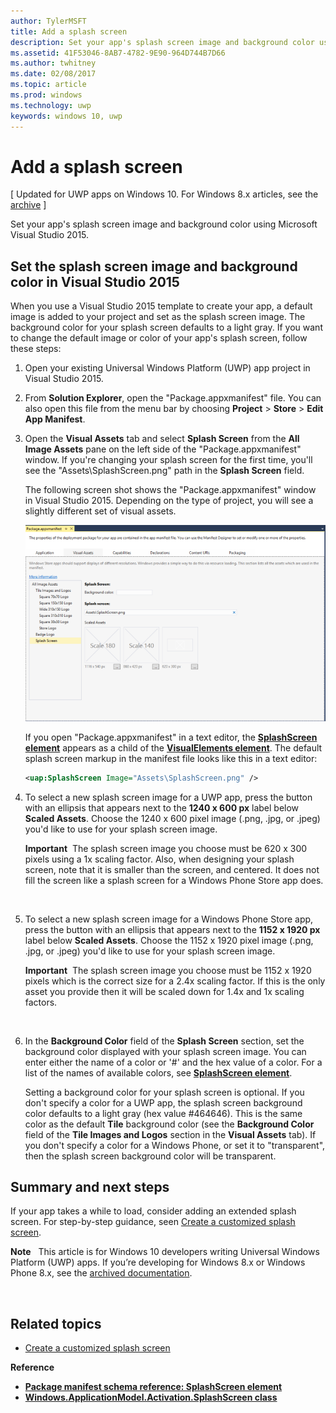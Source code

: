 ```yaml
---
author: TylerMSFT
title: Add a splash screen
description: Set your app's splash screen image and background color using Microsoft Visual Studio 2015.
ms.assetid: 41F53046-8AB7-4782-9E90-964D744B7D66
ms.author: twhitney
ms.date: 02/08/2017
ms.topic: article
ms.prod: windows
ms.technology: uwp
keywords: windows 10, uwp
---
```


# Add a splash screen


\[ Updated for UWP apps on Windows 10. For Windows 8.x articles, see the [archive](http://go.microsoft.com/fwlink/p/?linkid=619132) \]


Set your app's splash screen image and background color using Microsoft Visual Studio 2015.

## Set the splash screen image and background color in Visual Studio 2015


When you use a Visual Studio 2015 template to create your app, a default image is added to your project and set as the splash screen image. The background color for your splash screen defaults to a light gray. If you want to change the default image or color of your app's splash screen, follow these steps:

1.  Open your existing Universal Windows Platform (UWP) app project in Visual Studio 2015.
2.  From **Solution Explorer**, open the "Package.appxmanifest" file. You can also open this file from the menu bar by choosing **Project** &gt; **Store** &gt; **Edit App Manifest**.
3.  Open the **Visual Assets** tab and select **Splash Screen** from the **All Image Assets** pane on the left side of the "Package.appxmanifest" window. If you're changing your splash screen for the first time, you'll see the "Assets\\SplashScreen.png" path in the **Splash Screen** field.

    The following screen shot shows the "Package.appxmanifest" window in Visual Studio 2015. Depending on the type of project, you will see a slightly different set of visual assets.

    ![a screen shot of the "package.appxmanifest" window in visual studio 2013](images/appmanifest.png)

    If you open "Package.appxmanifest" in a text editor, the [**SplashScreen element**](https://msdn.microsoft.com/library/windows/apps/br211467) appears as a child of the [**VisualElements element**](https://msdn.microsoft.com/library/windows/apps/br211471). The default splash screen markup in the manifest file looks like this in a text editor:

    ```xml
    <uap:SplashScreen Image="Assets\SplashScreen.png" />
    ```

4.  To select a new splash screen image for a UWP app, press the button with an ellipsis that appears next to the **1240 x 600 px** label below **Scaled Assets**. Choose the 1240 x 600 pixel image (.png, .jpg, or .jpeg) you'd like to use for your splash screen image.

    **Important**  The splash screen image you choose must be 620 x 300 pixels using a 1x scaling factor. Also, when designing your splash screen, note that it is smaller than the screen, and centered. It does not fill the screen like a splash screen for a Windows Phone Store app does.

     

5.  To select a new splash screen image for a Windows Phone Store app, press the button with an ellipsis that appears next to the **1152 x 1920 px** label below **Scaled Assets**. Choose the 1152 x 1920 pixel image (.png, .jpg, or .jpeg) you'd like to use for your splash screen image.

    **Important**  The splash screen image you choose must be 1152 x 1920 pixels which is the correct size for a 2.4x scaling factor. If this is the only asset you provide then it will be scaled down for 1.4x and 1x scaling factors.

     

6.  In the **Background Color** field of the **Splash Screen** section, set the background color displayed with your splash screen image. You can enter either the name of a color or '\#' and the hex value of a color. For a list of the names of available colors, see [**SplashScreen element**](https://msdn.microsoft.com/library/windows/apps/br211467).

    Setting a background color for your splash screen is optional. If you don't specify a color for a UWP app, the splash screen background color defaults to a light gray (hex value \#464646). This is the same color as the default **Tile** background color (see the **Background Color** field of the **Tile Images and Logos** section in the **Visual Assets** tab). If you don't specify a color for a Windows Phone, or set it to "transparent", then the splash screen background color will be transparent.

## Summary and next steps


If your app takes a while to load, consider adding an extended splash screen. For step-by-step guidance, seen [Create a customized splash screen](create-a-customized-splash-screen.md).

**Note**  
This article is for Windows 10 developers writing Universal Windows Platform (UWP) apps. If you’re developing for Windows 8.x or Windows Phone 8.x, see the [archived documentation](http://go.microsoft.com/fwlink/p/?linkid=619132).

 

## Related topics

* [Create a customized splash screen](create-a-customized-splash-screen.md)

**Reference**

* [**Package manifest schema reference: SplashScreen element**](https://msdn.microsoft.com/library/windows/apps/br211467)
* [**Windows.ApplicationModel.Activation.SplashScreen class**](https://msdn.microsoft.com/library/windows/apps/br224763)

 

 
